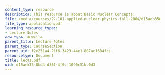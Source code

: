 ```yaml
---
content_type: resource
description: This resource is about Basic Nuclear Concepts.
file: /media/courses/22-101-applied-nuclear-physics-fall-2006/d15aeb350bd4d3604f0c1090c51bc0d3_lec01.pdf
file_type: application/pdf
learning_resource_types:
- Lecture Notes
ocw_type: OCWFile
parent_title: Lecture Notes
parent_type: CourseSection
parent_uid: f2e251a4-20f6-3423-44e1-807ac1684fca
resourcetype: Document
title: lec01.pdf
uid: d15aeb35-0bd4-d360-4f0c-1090c51bc0d3
---
```

